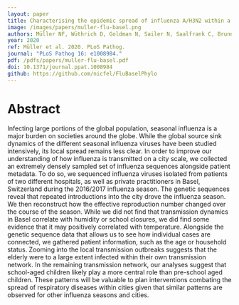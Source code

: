 ```yaml
---
layout: paper
title: Characterising the epidemic spread of influenza A/H3N2 within a city through phylogenetics
image: /images/papers/muller-flu-basel.png
authors: Müller NF, Wüthrich D, Goldman N, Sailer N, Saalfrank C, Brunner M, Noémi Augustin, Helena MB Seth-Smith, Hollenstein Y, Syedbasha M, Lang D, Neher RA, Dubuis O, Naegele M, Buser A, Nickel CH, Ritz N, Zeller A, Lang BM, Hadfield J, Bedford T, Battegay M, Schneider-Sliwa R, Egli A, Stadler T.
year: 2020
ref: Müller et al. 2020. PLoS Pathog.
journal: "PLoS Pathog 16: e1008984."
pdf: /pdfs/papers/muller-flu-basel.pdf
doi: 10.1371/journal.ppat.1008984
github: https://github.com/nicfel/FluBaselPhylo
---
```


# Abstract

Infecting large portions of the global population, seasonal influenza is a major burden on societies around the globe. While the global source sink dynamics of the different seasonal influenza viruses have been studied intensively, its local spread remains less clear. In order to improve our understanding of how influenza is transmitted on a city scale, we collected an extremely densely sampled set of influenza sequences alongside patient metadata. To do so, we sequenced influenza viruses isolated from patients of two different hospitals, as well as private practitioners in Basel, Switzerland during the 2016/2017 influenza season. The genetic sequences reveal that repeated introductions into the city drove the influenza season. We then reconstruct how the effective reproduction number changed over the course of the season. While we did not find that transmission dynamics in Basel correlate with humidity or school closures, we did find some evidence that it may positively correlated with temperature. Alongside the genetic sequence data that allows us to see how individual cases are connected, we gathered patient information, such as the age or household status. Zooming into the local transmission outbreaks suggests that the elderly were to a large extent infected within their own transmission network. In the remaining transmission network, our analyses suggest that school-aged children likely play a more central role than pre-school aged children. These patterns will be valuable to plan interventions combating the spread of respiratory diseases within cities given that similar patterns are observed for other influenza seasons and cities.
